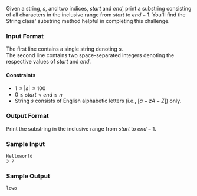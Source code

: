 Given a string, $s$, and two indices, $start$ and $end$, print a substring consisting of all characters in the inclusive range from $start$ to $end - 1$. You'll find the String class' substring method helpful in completing this challenge.

### Input Format

The first line contains a single string denoting $s$.\
The second line contains two space-separated integers denoting the respective values of $start$ and $end$.

#### Constraints

- $1 \le |s| \le 100$
- $0 \le start \lt end \le n$
- String $s$ consists of English alphabetic letters (i.e., $[a-zA-Z]$) only.

### Output Format

Print the substring in the inclusive range from $start$ to $end -1$.

### Sample Input
```
Helloworld
3 7
```
### Sample Output
```
lowo
```